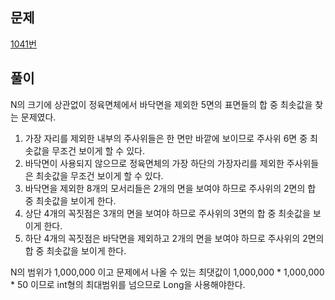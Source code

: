 ## 문제
[1041번](https://www.acmicpc.net/problem/1041)

## 풀이
N의 크기에 상관없이 정육면체에서 바닥면을 제외한 5면의 표면들의 합 중 최솟값을 찾는 문제였다. 

1. 가장 자리를 제외한 내부의 주사위들은 한 면만 바깥에 보이므로 주사위 6면 중 최솟값을 무조건 보이게 할 수 있다.
2. 바닥면이 사용되지 않으므로 정육면체의 가장 하단의 가장자리를 제외한 주사위들은 최솟값을 무조건 보이게 할 수 있다.
3. 바닥면을 제외한 8개의 모서리들은 2개의 면을 보여야 하므로 주사위의 2면의 합 중 최솟값을 보이게 한다.
4. 상단 4개의 꼭짓점은 3개의 면을 보여야 하므로 주사위의 3면의 합 중 최솟값을 보이게 한다.
5. 하단 4개의 꼭짓점은 바닥면을 제외하고 2개의 면을 보여야 하므로 주사위의 2면의 합 중 최솟값을 보이게 한다.

N의 범위가 1,000,000 이고 문제에서 나올 수 있는 최댓값이 1,000,000 * 1,000,000 * 50 이므로 int형의 최대범위를 넘으므로 
Long을 사용해야한다.